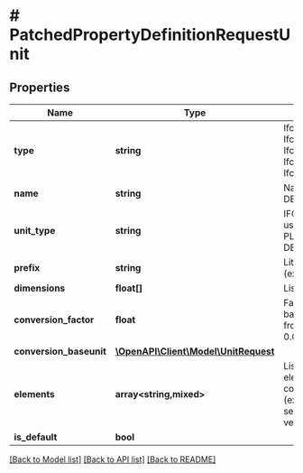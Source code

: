 # # PatchedPropertyDefinitionRequestUnit

## Properties

Name | Type | Description | Notes
------------ | ------------- | ------------- | -------------
**type** | **string** | IfcDerivedUnit, IfcContextDependentUnit, IfcConversionBasedUnit, IfcSIUnit or IfcMonetaryUnit |
**name** | **string** | Name of the unit (ex: DEGREE) | [optional]
**unit_type** | **string** | IFC type of the unit or user defined type (ex: PLANEANGLEUNIT for DEGREE and RADIAN) | [optional]
**prefix** | **string** | Litteral prefix for scale (ex: MILLI, KILO, etc..) | [optional]
**dimensions** | **float[]** | List of 7 units dimensions | [optional]
**conversion_factor** | **float** | Factor of conversion and base unit id (ex: DEGREE from RADIAN with factor 0.0174532925199433) | [optional]
**conversion_baseunit** | [**\OpenAPI\Client\Model\UnitRequest**](UnitRequest.md) |  | [optional]
**elements** | **array<string,mixed>** | List of constitutive unit elements by id with corresponding exponent (ex: [meterID/1, secondID/-1] for velocity) | [optional]
**is_default** | **bool** |  | [optional]

[[Back to Model list]](../../README.md#models) [[Back to API list]](../../README.md#endpoints) [[Back to README]](../../README.md)
